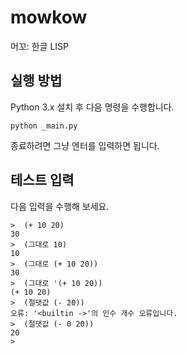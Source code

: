 # mowkow
머꼬: 한글 LISP

## 실행 방법
Python 3.x 설치 후 다음 명령을 수행합니다.
```
python _main.py
```

종료하려면 그냥 엔터를 입력하면 됩니다.

## 테스트 입력

다음 입력을 수행해 보세요.

```
>  (+ 10 20)
30
>  (그대로 10)
10
>  (그대로 (+ 10 20))
30
>  (그대로 '(+ 10 20))
(+ 10 20)
>  (절댓값 (- 20))
오류: '<builtin ->'의 인수 개수 오류입니다.
>  (절댓값 (- 0 20))
20
>
```

